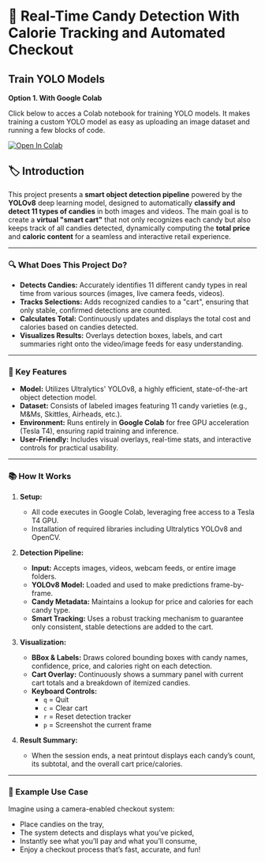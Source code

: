 # 🍬 Real-Time Candy Detection With Calorie Tracking and Automated Checkout 

## Train YOLO Models

**Option 1. With Google Colab**

Click below to acces a Colab notebook for training YOLO models. It makes training a custom YOLO model as easy as uploading an image dataset and running a few blocks of code.

<a href="https://colab.research.google.com/drive/1U_NUt5hiEhyv2O_4YI1VK510fSwuRCr3?usp=sharing " target="_parent"><img src="https://colab.research.google.com/assets/colab-badge.svg" alt="Open In Colab"/></a>


## 🏷️ Introduction

This project presents a **smart object detection pipeline** powered by the **YOLOv8** deep learning model, designed to automatically **classify and detect 11 types of candies** in both images and videos. The main goal is to create a **virtual "smart cart"** that not only recognizes each candy but also keeps track of all candies detected, dynamically computing the **total price** and **caloric content** for a seamless and interactive retail experience.

---

### 🔍 What Does This Project Do?

- **Detects Candies:** Accurately identifies 11 different candy types in real time from various sources (images, live camera feeds, videos).
- **Tracks Selections:** Adds recognized candies to a "cart", ensuring that only stable, confirmed detections are counted.
- **Calculates Total:** Continuously updates and displays the total cost and calories based on candies detected.
- **Visualizes Results:** Overlays detection boxes, labels, and cart summaries right onto the video/image feeds for easy understanding.

---

### 🚀 Key Features

- **Model:** Utilizes Ultralytics' YOLOv8, a highly efficient, state-of-the-art object detection model.
- **Dataset:** Consists of labeled images featuring 11 candy varieties (e.g., M&Ms, Skittles, Airheads, etc.).
- **Environment:** Runs entirely in **Google Colab** for free GPU acceleration (Tesla T4), ensuring rapid training and inference.
- **User-Friendly:** Includes visual overlays, real-time stats, and interactive controls for practical usability.

---

### 📚 How It Works

1. **Setup:**
   - All code executes in Google Colab, leveraging free access to a Tesla T4 GPU.
   - Installation of required libraries including Ultralytics YOLOv8 and OpenCV.

2. **Detection Pipeline:**
   - **Input:** Accepts images, videos, webcam feeds, or entire image folders.
   - **YOLOv8 Model:** Loaded and used to make predictions frame-by-frame.
   - **Candy Metadata:** Maintains a lookup for price and calories for each candy type.
   - **Smart Tracking:** Uses a robust tracking mechanism to guarantee only consistent, stable detections are added to the cart.

3. **Visualization:**
   - **BBox & Labels:** Draws colored bounding boxes with candy names, confidence, price, and calories right on each detection.
   - **Cart Overlay:** Continuously shows a summary panel with current cart totals and a breakdown of itemized candies.
   - **Keyboard Controls:** 
     - `q` = Quit
     - `c` = Clear cart
     - `r` = Reset detection tracker
     - `p` = Screenshot the current frame

4. **Result Summary:**
   - When the session ends, a neat printout displays each candy’s count, its subtotal, and the overall cart price/calories.

---

### 🍭 Example Use Case

Imagine using a camera-enabled checkout system:
- Place candies on the tray,
- The system detects and displays what you’ve picked,
- Instantly see what you’ll pay and what you’ll consume,
- Enjoy a checkout process that’s fast, accurate, and fun!






